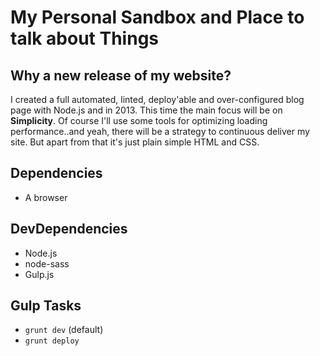 # My Personal Sandbox and Place to talk about Things

## Why a new release of my website?

I created a full automated, linted, deploy'able and over-configured blog page with Node.js and in 2013. This time the main focus will be on **Simplicity**.
Of course I'll use some tools for optimizing loading performance..and yeah, there will be a strategy to continuous deliver my site. But apart from that it's just plain simple HTML and CSS.

## Dependencies
* A browser

## DevDependencies
* Node.js
* node-sass
* Gulp.js

## Gulp Tasks
* `grunt dev` (default)
* `grunt deploy`
